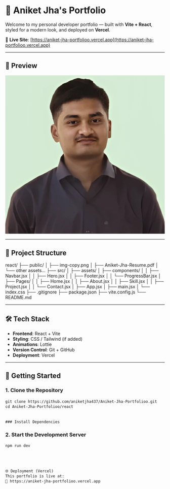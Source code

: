 # 💼 Aniket Jha's Portfolio

Welcome to my personal developer portfolio — built with **Vite + React**, styled for a modern look, and deployed on **Vercel**.

🔗 **Live Site**: [https://aniket-jha-portfolioo.vercel.app](https://aniket-jha-portfolioo.vercel.app)

---

## 📸 Preview

![Portfolio Screenshot](public/img-copy.png)

---

## 📂 Project Structure

react/
├── public/
│ ├── img-copy.png
│ ├── Aniket-Jha-Resume.pdf
│ └── other assets...
├── src/
│ ├── assets/
│ ├── components/
│ │ ├── Navbar.jsx
│ │ ├── Hero.jsx
│ │ ├── Footer.jsx
│ │ └── ProgressBar.jsx
│ ├── Pages/
│ │ ├── Home.jsx
│ │ ├── About.jsx
│ │ ├── Skill.jsx
│ │ ├── Project.jsx
│ │ └── Contact.jsx
│ ├── App.jsx
│ ├── main.jsx
│ └── index.css
├── .gitignore
├── package.json
├── vite.config.js
└── README.md




---

## 🛠️ Tech Stack

- **Frontend**: React + Vite
- **Styling**: CSS / Tailwind (if added)
- **Animations**: Lottie
- **Version Control**: Git + GitHub
- **Deployment**: Vercel

---

## 🚀 Getting Started

### 1. Clone the Repository

```
git clone https://github.com/aniketjha437/Aniket-Jha-Portfolioo.git
cd Aniket-Jha-Portfolioo/react


### Install Dependencies
```
### 2. Start the Development Server

```
npm run dev




🌐 Deployment (Vercel)
This portfolio is live at:
🔗 https://aniket-jha-portfolioo.vercel.app